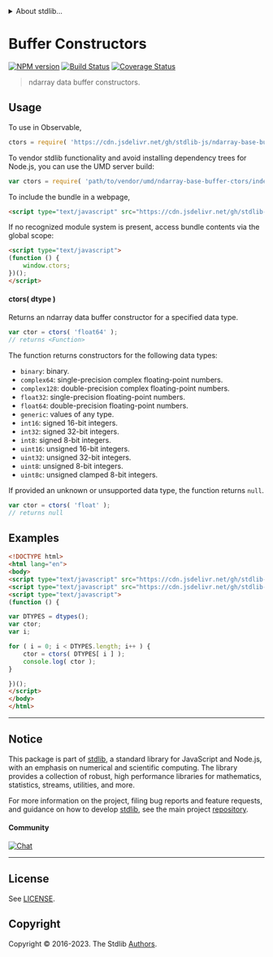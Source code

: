 <!--

@license Apache-2.0

Copyright (c) 2018 The Stdlib Authors.

Licensed under the Apache License, Version 2.0 (the "License");
you may not use this file except in compliance with the License.
You may obtain a copy of the License at

   http://www.apache.org/licenses/LICENSE-2.0

Unless required by applicable law or agreed to in writing, software
distributed under the License is distributed on an "AS IS" BASIS,
WITHOUT WARRANTIES OR CONDITIONS OF ANY KIND, either express or implied.
See the License for the specific language governing permissions and
limitations under the License.

-->


<details>
  <summary>
    About stdlib...
  </summary>
  <p>We believe in a future in which the web is a preferred environment for numerical computation. To help realize this future, we've built stdlib. stdlib is a standard library, with an emphasis on numerical and scientific computation, written in JavaScript (and C) for execution in browsers and in Node.js.</p>
  <p>The library is fully decomposable, being architected in such a way that you can swap out and mix and match APIs and functionality to cater to your exact preferences and use cases.</p>
  <p>When you use stdlib, you can be absolutely certain that you are using the most thorough, rigorous, well-written, studied, documented, tested, measured, and high-quality code out there.</p>
  <p>To join us in bringing numerical computing to the web, get started by checking us out on <a href="https://github.com/stdlib-js/stdlib">GitHub</a>, and please consider <a href="https://opencollective.com/stdlib">financially supporting stdlib</a>. We greatly appreciate your continued support!</p>
</details>

# Buffer Constructors

[![NPM version][npm-image]][npm-url] [![Build Status][test-image]][test-url] [![Coverage Status][coverage-image]][coverage-url] <!-- [![dependencies][dependencies-image]][dependencies-url] -->

> ndarray data buffer constructors.

<!-- Section to include introductory text. Make sure to keep an empty line after the intro `section` element and another before the `/section` close. -->

<section class="intro">

</section>

<!-- /.intro -->

<!-- Package usage documentation. -->



<section class="usage">

## Usage

To use in Observable,

```javascript
ctors = require( 'https://cdn.jsdelivr.net/gh/stdlib-js/ndarray-base-buffer-ctors@v0.1.0-umd/browser.js' )
```

To vendor stdlib functionality and avoid installing dependency trees for Node.js, you can use the UMD server build:

```javascript
var ctors = require( 'path/to/vendor/umd/ndarray-base-buffer-ctors/index.js' )
```

To include the bundle in a webpage,

```html
<script type="text/javascript" src="https://cdn.jsdelivr.net/gh/stdlib-js/ndarray-base-buffer-ctors@v0.1.0-umd/browser.js"></script>
```

If no recognized module system is present, access bundle contents via the global scope:

```html
<script type="text/javascript">
(function () {
    window.ctors;
})();
</script>
```

#### ctors( dtype )

Returns an ndarray data buffer constructor for a specified data type.

```javascript
var ctor = ctors( 'float64' );
// returns <Function>
```

The function returns constructors for the following data types:

-   `binary`: binary.
-   `complex64`: single-precision complex floating-point numbers.
-   `complex128`: double-precision complex floating-point numbers.
-   `float32`: single-precision floating-point numbers.
-   `float64`: double-precision floating-point numbers.
-   `generic`: values of any type.
-   `int16`: signed 16-bit integers.
-   `int32`: signed 32-bit integers.
-   `int8`: signed 8-bit integers.
-   `uint16`: unsigned 16-bit integers.
-   `uint32`: unsigned 32-bit integers.
-   `uint8`: unsigned 8-bit integers.
-   `uint8c`: unsigned clamped 8-bit integers.

If provided an unknown or unsupported data type, the function returns `null`.

```javascript
var ctor = ctors( 'float' );
// returns null
```

</section>

<!-- /.usage -->

<!-- Package usage notes. Make sure to keep an empty line after the `section` element and another before the `/section` close. -->

<section class="notes">

</section>

<!-- /.notes -->

<!-- Package usage examples. -->

<section class="examples">

## Examples

<!-- eslint no-undef: "error" -->

```html
<!DOCTYPE html>
<html lang="en">
<body>
<script type="text/javascript" src="https://cdn.jsdelivr.net/gh/stdlib-js/ndarray-dtypes@umd/browser.js"></script>
<script type="text/javascript" src="https://cdn.jsdelivr.net/gh/stdlib-js/ndarray-base-buffer-ctors@v0.1.0-umd/browser.js"></script>
<script type="text/javascript">
(function () {

var DTYPES = dtypes();
var ctor;
var i;

for ( i = 0; i < DTYPES.length; i++ ) {
    ctor = ctors( DTYPES[ i ] );
    console.log( ctor );
}

})();
</script>
</body>
</html>
```

</section>

<!-- /.examples -->

<!-- Section to include cited references. If references are included, add a horizontal rule *before* the section. Make sure to keep an empty line after the `section` element and another before the `/section` close. -->

<section class="references">

</section>

<!-- /.references -->

<!-- Section for related `stdlib` packages. Do not manually edit this section, as it is automatically populated. -->

<section class="related">

</section>

<!-- /.related -->

<!-- Section for all links. Make sure to keep an empty line after the `section` element and another before the `/section` close. -->


<section class="main-repo" >

* * *

## Notice

This package is part of [stdlib][stdlib], a standard library for JavaScript and Node.js, with an emphasis on numerical and scientific computing. The library provides a collection of robust, high performance libraries for mathematics, statistics, streams, utilities, and more.

For more information on the project, filing bug reports and feature requests, and guidance on how to develop [stdlib][stdlib], see the main project [repository][stdlib].

#### Community

[![Chat][chat-image]][chat-url]

---

## License

See [LICENSE][stdlib-license].


## Copyright

Copyright &copy; 2016-2023. The Stdlib [Authors][stdlib-authors].

</section>

<!-- /.stdlib -->

<!-- Section for all links. Make sure to keep an empty line after the `section` element and another before the `/section` close. -->

<section class="links">

[npm-image]: http://img.shields.io/npm/v/@stdlib/ndarray-base-buffer-ctors.svg
[npm-url]: https://npmjs.org/package/@stdlib/ndarray-base-buffer-ctors

[test-image]: https://github.com/stdlib-js/ndarray-base-buffer-ctors/actions/workflows/test.yml/badge.svg?branch=v0.1.0
[test-url]: https://github.com/stdlib-js/ndarray-base-buffer-ctors/actions/workflows/test.yml?query=branch:v0.1.0

[coverage-image]: https://img.shields.io/codecov/c/github/stdlib-js/ndarray-base-buffer-ctors/main.svg
[coverage-url]: https://codecov.io/github/stdlib-js/ndarray-base-buffer-ctors?branch=main

<!--

[dependencies-image]: https://img.shields.io/david/stdlib-js/ndarray-base-buffer-ctors.svg
[dependencies-url]: https://david-dm.org/stdlib-js/ndarray-base-buffer-ctors/main

-->

[chat-image]: https://img.shields.io/gitter/room/stdlib-js/stdlib.svg
[chat-url]: https://app.gitter.im/#/room/#stdlib-js_stdlib:gitter.im

[stdlib]: https://github.com/stdlib-js/stdlib

[stdlib-authors]: https://github.com/stdlib-js/stdlib/graphs/contributors

[umd]: https://github.com/umdjs/umd
[es-module]: https://developer.mozilla.org/en-US/docs/Web/JavaScript/Guide/Modules

[deno-url]: https://github.com/stdlib-js/ndarray-base-buffer-ctors/tree/deno
[umd-url]: https://github.com/stdlib-js/ndarray-base-buffer-ctors/tree/umd
[esm-url]: https://github.com/stdlib-js/ndarray-base-buffer-ctors/tree/esm
[branches-url]: https://github.com/stdlib-js/ndarray-base-buffer-ctors/blob/main/branches.md

[stdlib-license]: https://raw.githubusercontent.com/stdlib-js/ndarray-base-buffer-ctors/main/LICENSE

</section>

<!-- /.links -->
